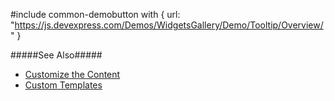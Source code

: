 #include common-demobutton with {
    url: "https://js.devexpress.com/Demos/WidgetsGallery/Demo/Tooltip/Overview/"
}

#####See Also#####
- [Customize the Content](/concepts/05%20Widgets/Tooltip/10%20Customize%20the%20Content '/Documentation/Guide/Widgets/Tooltip/Customize_the_Content/')
- [Custom Templates](/concepts/05%20Widgets/zz%20Common/30%20Templates/10%20Custom%20Templates.md '/Documentation/Guide/Widgets/Common/Templates/#Custom_Templates')